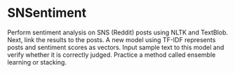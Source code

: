 # SNSentiment
Perform sentiment analysis on SNS (Reddit) posts using NLTK and
TextBlob. Next, link the results to the posts. A new model using
TF-IDF represents posts and sentiment scores as vectors. Input
sample text to this model and verify whether it is correctly judged.
Practice a method called ensemble learning or stacking.
